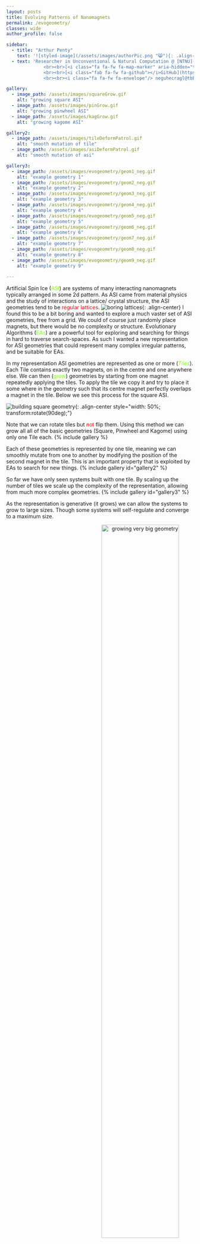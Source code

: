 ```yaml
---
layout: posts
title: Evolving Patterns of Nanomagnets
permalink: /evogeometry/
classes: wide
author_profile: false

sidebar:
  - title: "Arthur Penty"
    text: '![styled-image](/assets/images/authorPic.png "😸"){: .align-left style="width: 70%;"}'  
  - text: 'Researcher in Unconventional & Natural Computation @ [NTNU](https://www.ntnu.edu/employees/arthur.penty){:target="_blank"}
              <br><br>[<i class="fa fa-fw fa-map-marker" aria-hidden="true"></i>Norway](https://www.google.com/maps/place/Norway/){:target="_blank"}
              <br><br>[<i class="fab fa-fw fa-github"></i>GitHub](https://github.com/arth4){:target="_blank"}
              <br><br><i class="fa fa-fw fa-envelope"/> neguhecragl@tbbtyrznvy.pbz (rot13)'

gallery:
  - image_path: /assets/images/squareGrow.gif
    alt: "growing square ASI"
  - image_path: /assets/images/pinGrow.gif
    alt: "growing pinwheel ASI"
  - image_path: /assets/images/kagGrow.gif
    alt: "growing kagome ASI"

gallery2:
  - image_path: /assets/images/tileDeformPatrol.gif
    alt: "smooth mutation of tile"
  - image_path: /assets/images/asiDeformPatrol.gif
    alt: "smooth mutation of asi"

gallery3:
  - image_path: /assets/images/evogeometry/geom1_neg.gif
    alt: "example geometry 1"
  - image_path: /assets/images/evogeometry/geom2_neg.gif
    alt: "example geometry 2"
  - image_path: /assets/images/evogeometry/geom3_neg.gif
    alt: "example geometry 3"
  - image_path: /assets/images/evogeometry/geom4_neg.gif
    alt: "example geometry 4"
  - image_path: /assets/images/evogeometry/geom5_neg.gif
    alt: "example geometry 5"
  - image_path: /assets/images/evogeometry/geom6_neg.gif
    alt: "example geometry 6"
  - image_path: /assets/images/evogeometry/geom7_neg.gif
    alt: "example geometry 7"
  - image_path: /assets/images/evogeometry/geom8_neg.gif
    alt: "example geometry 8"
  - image_path: /assets/images/evogeometry/geom9_neg.gif
    alt: "example geometry 9"
    
---
```

<style>
g { color: Chartreuse }
r { color: Red }
</style>

Artificial Spin Ice (<g>ASI</g>) are systems of many interacting nanomagnets typically arranged in some 2d pattern.  As ASI came from material physics and the study of interactions on a lattice/ crystal structure, the ASI geometries tend to be <r>regular lattices</r>. 
![boring lattices](/assets/images/tmp.png){: .align-center}
I found this to be a bit boring and wanted to explore a much vaster set of ASI geometries, free from a grid. We could of course just randomly place magnets, but there would be no complexity or structure. Evolutionary Algorithms (<g>EAs</g>) are a powerful tool for exploring and searching for things in hard to traverse search-spaces. As such I wanted a new representation for ASI geometries that could represent many complex irregular patterns, and be suitable for EAs.

In my representation ASI geometries are represented as one or more (*<g>Tiles</g>*). Each Tile contains exactly two magnets, on in the centre and one anywhere else. We can then (<g>grow</g>) geometries by starting from one magnet repeatedly applying the tiles. To apply the tile we copy it and try to place it some where in the geometry such that its centre magnet perfectly overlaps a magnet in the tile. Below we see this process for the square ASI.

![building square geometry](/assets/images/sqrAsi_trans.gif){: .align-center style="width: 50%; transform:rotate(90deg);"}

Note that we can rotate tiles but <r>not</r> flip them. Using this method we can grow all all of the basic geometries (Square, Pinwheel and Kagome) using only one Tile each.
{% include gallery %}

Each of these geometries is represented by one tile, meaning we can smoothly mutate from one to another by modifying the position of the second magnet in the tile. This is an important property that is exploited by EAs to search for new things.
{% include gallery id="gallery2" %}

So far we have only seen systems built with one tile. By scaling up the number of tiles we scale up the complexity of the representation, allowing from much more complex geometries.
{% include gallery id="gallery3" %}

As the representation is generative (it grows) we can allow the systems to grow to large sizes. Though some systems will self-regulate and converge to a maximum size.


<figure>
    <p style="text-align:right;">
        <img src="/assets/images/evogeometry/bigAsiGrowCrop.gif" alt="growing very big geometry" style="width: 70%;">
    </p>
</figure>

For a more detailed explanation of this process or to see in in action, searching for geometries with certain features, see my publications: 
 - [A Representation of Artificial Spin Ice for Evolutionary Search.](https://direct.mit.edu/isal/proceedings-abstract/isal/33/99/102944)

 - [Evolving Artificial Spin Ice for Robust Computation](https://hdl.handle.net/11250/3132921)
